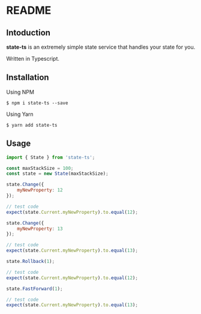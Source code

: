 # README

## Intoduction

**state-ts** is an extremely simple state service that handles your state for you.

Written in Typescript.

## Installation

Using NPM

```console
$ npm i state-ts --save
```

Using Yarn

```console
$ yarn add state-ts
```

## Usage

```javascript
import { State } from 'state-ts';

const maxStackSize = 100;
const state = new State(maxStackSize);

state.Change({
    myNewProperty: 12
});

// test code
expect(state.Current.myNewProperty).to.equal(12);

state.Change({
    myNewProperty: 13
});

// test code
expect(state.Current.myNewProperty).to.equal(13);

state.Rollback(1);

// test code
expect(state.Current.myNewProperty).to.equal(12);

state.FastForward(1);

// test code
expect(state.Current.myNewProperty).to.equal(13);
```